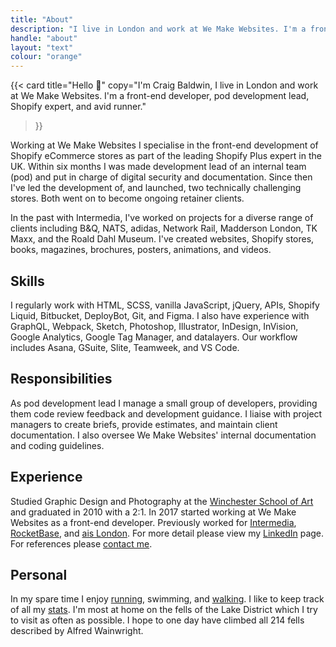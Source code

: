 ```yaml
---
title: "About"
description: "I live in London and work at We Make Websites. I'm a front-end developer, pod development lead, Shopify expert, and avid runner."
handle: "about"
layout: "text"
colour: "orange"
---
```


{{<
  card
  title="Hello 👋"
  copy="I'm Craig Baldwin, I live in London and work at We Make Websites. I'm a front-end developer, pod development lead, Shopify expert, and avid runner."
>}}

Working at We Make Websites I specialise in the front-end development of Shopify eCommerce stores as part of the leading Shopify Plus expert in the UK. Within six months I was made development lead of an internal team (pod) and put in charge of digital security and documentation. Since then I've led the development of, and launched, two technically challenging stores. Both went on to become ongoing retainer clients.

In the past with Intermedia, I've worked on projects for a diverse range of clients including B&Q, NATS, adidas, Network Rail, Madderson London, TK Maxx, and the Roald Dahl Museum. I've created websites, Shopify stores, books, magazines, brochures, posters, animations, and videos.

## Skills
I regularly work with HTML, SCSS, vanilla JavaScript, jQuery, APIs, Shopify Liquid, Bitbucket, DeployBot, Git, and Figma. I also have experience with GraphQL, Webpack, Sketch, Photoshop, Illustrator, InDesign, InVision, Google Analytics, Google Tag Manager, and datalayers. Our workflow includes Asana, GSuite, Slite, Teamweek, and VS Code.

## Responsibilities

As pod development lead I manage a small group of developers, providing them code review feedback and development guidance. I liaise with project managers to create briefs, provide estimates, and maintain client documentation. I also oversee We Make Websites' internal documentation and coding guidelines.

## Experience
Studied Graphic Design and Photography at the [Winchester School of Art](http://www.southampton.ac.uk/wsa/index.page) and graduated in 2010 with a 2:1. In 2017 started working at We Make Websites as a front-end developer. Previously worked for [Intermedia](https://intermediasolutions.com/), [RocketBase](http://rocketbase.co.uk/), and [ais London](https://www.linkedin.com/company/ais-london/). For more detail please view my [LinkedIn](http://uk.linkedin.com/in/craigbaldwin/) page. For references please [contact me](/contact).

## Personal
In my spare time I enjoy [running](https://www.strava.com/athletes/craigbaldwin), swimming, and [walking](/stats/mountains). I like to keep track of all my [stats](/stats). I'm most at home on the fells of the Lake District which I try to visit as often as possible. I hope to one day have climbed all 214 fells described by Alfred Wainwright.